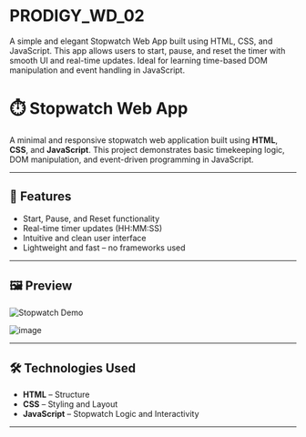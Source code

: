 # PRODIGY_WD_02
A simple and elegant Stopwatch Web App built using HTML, CSS, and JavaScript. This app allows users to start, pause, and reset the timer with smooth UI and real-time updates. Ideal for learning time-based DOM manipulation and event handling in JavaScript.


# ⏱️ Stopwatch Web App

A minimal and responsive stopwatch web application built using **HTML**, **CSS**, and **JavaScript**. This project demonstrates basic timekeeping logic, DOM manipulation, and event-driven programming in JavaScript.

---

## 🚀 Features

- Start, Pause, and Reset functionality
- Real-time timer updates (HH:MM:SS)
- Intuitive and clean user interface
- Lightweight and fast – no frameworks used

---

## 🖼️ Preview
![Stopwatch Demo](preview.gif)  

![image](https://github.com/user-attachments/assets/a176ac4f-27b8-467d-93c2-8bd417e884ba)

---

## 🛠️ Technologies Used

- **HTML** – Structure
- **CSS** – Styling and Layout
- **JavaScript** – Stopwatch Logic and Interactivity

---



